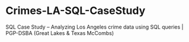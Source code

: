 # Crimes-LA-SQL-CaseStudy
SQL Case Study – Analyzing Los Angeles crime data using SQL queries | PGP-DSBA (Great Lakes &amp; Texas McCombs)
